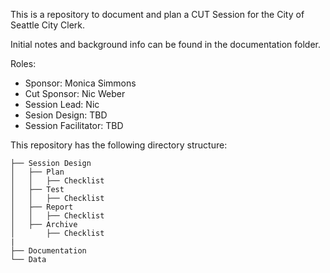 This is a repository to document and plan a CUT Session for the City of Seattle City Clerk. 

Initial notes and background info can be found in the documentation folder. 

Roles:
- Sponsor: Monica Simmons
- Cut Sponsor: Nic Weber
- Session Lead: Nic 
- Sesion Design: TBD 
- Session Facilitator: TBD


This repository has the following directory structure:

```
├── Session Design
│   ├── Plan
│   │   ├── Checklist
│   ├── Test
│   │   ├── Checklist
│   ├── Report
│   │   ├── Checklist
│   ├── Archive
│       ├── Checklist
|
├── Documentation
└── Data
```
